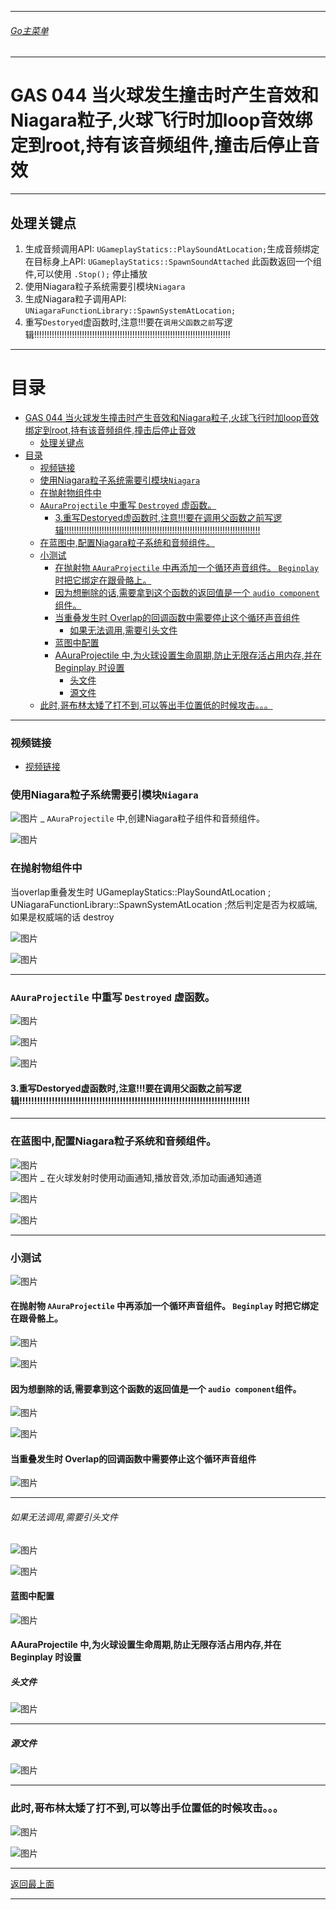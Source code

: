 ___________________________________________________________________________________________

###### [Go主菜单](../MainMenu.md)
___________________________________________________________________________________________

# GAS 044 当火球发生撞击时产生音效和Niagara粒子,火球飞行时加loop音效绑定到root,持有该音频组件,撞击后停止音效
___________________________________________________________________________________________
## 处理关键点
1. 生成音频调用API: `UGameplayStatics::PlaySoundAtLocation;`生成音频绑定在目标身上API: `UGameplayStatics::SpawnSoundAttached` 此函数返回一个组件,可以使用 `.Stop();` 停止播放
2. 使用Niagara粒子系统需要引模块`Niagara`
3. 生成Niagara粒子调用API: `UNiagaraFunctionLibrary::SpawnSystemAtLocation;`
4. 重写`Destoryed`虚函数时,注意!!!要在`调用父函数之前`写逻辑!!!!!!!!!!!!!!!!!!!!!!!!!!!!!!!!!!!!!!!!!!!!!!!!!!!!!!!!!!!!!!!!!!!!!!!!!!!!!!
___________________________________________________________________________________________


# 目录
- [GAS 044 当火球发生撞击时产生音效和Niagara粒子,火球飞行时加loop音效绑定到root,持有该音频组件,撞击后停止音效](#gas-044当火球发生撞击时产生音效和niagara粒子火球飞行时加loop音效绑定到root持有该音频组件撞击后停止音效)
  - [处理关键点](#处理关键点)
- [目录](#目录)
    - [视频链接](#视频链接)
    - [使用Niagara粒子系统需要引模块`Niagara`](#使用niagara粒子系统需要引模块niagara)
    - [在抛射物组件中](#在抛射物组件中)
    - [`AAuraProjectile` 中重写 `Destroyed` 虚函数。](#aauraprojectile-中重写-destroyed-虚函数)
      - [3.重写Destoryed虚函数时,注意!!!要在调用父函数之前写逻辑!!!!!!!!!!!!!!!!!!!!!!!!!!!!!!!!!!!!!!!!!!!!!!!!!!!!!!!!!!!!!!!!!!!!!!!!!!!!!!](#3重写destoryed虚函数时注意要在调用父函数之前写逻辑)
    - [在蓝图中,配置Niagara粒子系统和音频组件。](#在蓝图中配置niagara粒子系统和音频组件)
    - [小测试](#小测试)
      - [在抛射物 `AAuraProjectile` 中再添加一个循环声音组件。 `Beginplay` 时把它绑定在跟骨骼上。](#在抛射物-aauraprojectile-中再添加一个循环声音组件-beginplay-时把它绑定在跟骨骼上)
      - [因为想删除的话,需要拿到这个函数的返回值是一个 `audio component`组件。](#因为想删除的话需要拿到这个函数的返回值是一个-audio-component组件)
      - [当重叠发生时 Overlap的回调函数中需要停止这个循环声音组件](#当重叠发生时-overlap的回调函数中需要停止这个循环声音组件)
          - [如果无法调用,需要引头文件](#如果无法调用需要引头文件)
      - [蓝图中配置](#蓝图中配置)
      - [AAuraProjectile 中,为火球设置生命周期,防止无限存活占用内存,并在 Beginplay 时设置](#aauraprojectile-中为火球设置生命周期防止无限存活占用内存并在-beginplay-时设置)
        - [头文件](#头文件)
        - [源文件](#源文件)
    - [此时,哥布林太矮了打不到,可以等出手位置低的时候攻击。。。](#此时哥布林太矮了打不到可以等出手位置低的时候攻击)


___________________________________________________________________________________________



### 视频链接
  - [视频链接](https://b23.tv/met5M9E)

### 使用Niagara粒子系统需要引模块`Niagara`
     
![图片](./Image/GAS_044/771830_320200.png)
_ `AAuraProjectile` 中,创建Niagara粒子组件和音频组件。
     
![图片](./Image/GAS_044/842440_970317.png)

### 在抛射物组件中

当overlap重叠发生时 UGameplayStatics::PlaySoundAtLocation ; UNiagaraFunctionLibrary::SpawnSystemAtLocation ;然后判定是否为权威端,如果是权威端的话 destroy
     
![图片](./Image/GAS_044/202593_114076.png)
         
![图片](./Image/GAS_044/311057_716466.png)
___________________________________________________________________________________________


### `AAuraProjectile` 中重写 `Destroyed` 虚函数。
     
![图片](./Image/GAS_044/363487_418403.png)
     
![图片](./Image/GAS_044/830318_775130.png)
         
![图片](./Image/GAS_044/574885_14214.png)
#### 3.重写Destoryed虚函数时,注意!!!要在调用父函数之前写逻辑!!!!!!!!!!!!!!!!!!!!!!!!!!!!!!!!!!!!!!!!!!!!!!!!!!!!!!!!!!!!!!!!!!!!!!!!!!!!!!
___________________________________________________________________________________________


### 在蓝图中,配置Niagara粒子系统和音频组件。
     
![图片](./Image/GAS_044/538271_958448.png)  
![图片](./Image/GAS_044/257771_49378.png)
_ 在火球发射时使用动画通知,播放音效,添加动画通知通道
     
![图片](./Image/GAS_044/855039_360867.png)
     
![图片](./Image/GAS_044/289995_106200.png)
___________________________________________________________________________________________


### 小测试  
![图片](./Image/GAS_044/734655_609498.png)
#### 在抛射物 `AAuraProjectile` 中再添加一个循环声音组件。 `Beginplay` 时把它绑定在跟骨骼上。
         
![图片](./Image/GAS_044/654679_506125.png)
         
![图片](./Image/GAS_044/901138_592848.png)
#### 因为想删除的话,需要拿到这个函数的返回值是一个 `audio component`组件。
         
![图片](./Image/GAS_044/710101_353774.png)
         
![图片](./Image/GAS_044/142242_475547.png)
#### 当重叠发生时 Overlap的回调函数中需要停止这个循环声音组件
         
![图片](./Image/GAS_044/771144_179719.png)
___________________________________________________________________________________________


###### 如果无法调用,需要引头文件  
![图片](./Image/GAS_044/834248_694298.png)
         
![图片](./Image/GAS_044/254479_528231.png)
#### 蓝图中配置
         
![图片](./Image/GAS_044/219204_594636.png)
#### AAuraProjectile 中,为火球设置生命周期,防止无限存活占用内存,并在 Beginplay 时设置


##### 头文件
             
![图片](./Image/GAS_044/755150_728809.png)
___________________________________________________________________________________________


##### 源文件
             
![图片](./Image/GAS_044/120834_338967.png)
___________________________________________________________________________________________


### 此时,哥布林太矮了打不到,可以等出手位置低的时候攻击。。。  
![图片](./Image/GAS_044/503872_448627.png)
 
![图片](./Image/GAS_044/4270_513484.png)

___________________________________________________________________________________________

[返回最上面](#Go主菜单)
___________________________________________________________________________________________
